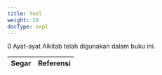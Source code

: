 ```yaml
---
title: Yoel
weight: 28
docType: expl
---
```


0 Ayat-ayat Alkitab telah digunakan dalam buku ini.

| Segar | Referensi |
|-------|-----------|
